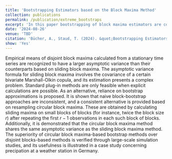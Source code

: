```yaml
---
title: 'Bootstrapping Estimators based on the Block Maxima Method'
collection: publications
permalink: /publication/extreme_bootstraps
excerpt: 'In this paper bootstrapping of block maxima estimators are considered. Consistency results, limit theorems are provivded. Large scale High Performance Cluster-powered simulation studies are conducted. The application is demonstrated via a case study involving S&P-500 log-returns.'
date: '2024-08-26'
venue: 'TBD'
citation: 'Bücher, A., Staud, T. (2024). &quot;Bootstrapping Estimators based on the Block Maxima Method&quot; <i>TBD</i>'
show: 'Yes'
---
```


Empirical means of disjoint block maxima calculated from a stationary time series are recognized to have a larger asymptotic variance than their counterparts based on sliding block maxima. The asymptotic variance formula for sliding block maxima involves the covariance of a certain bivariate Marshall-Olkin copula, and its estimation presents a complex problem. Standard plug-in methods are only feasible when explicit calculations are possible. As an alternative, reliance on bootstrap approximations is proposed. It is shown that naive block-bootstrap approaches are inconsistent, and a consistent alternative is provided based on resampling circular block maxima. These are obtained by calculating sliding maxima on small blocks of blocks (for instance, twice the block size $r$) after repeating the first $r - 1$ observations in each such block of blocks. Additionally, it is demonstrated that the circular block maxima method shares the same asymptotic variance as the sliding block maxima method. The superiority of circular block maxima-based bootstrap methods over disjoint blocks-based methods is verified through large-scale simulation studies, and its usefulness is illustrated in a case study concerning precipation at a weather station in Germany.


<!-- [PROJECT euclid entry](https://projecteuclid.org/journals/electronic-journal-of-statistics/volume-18/issue-2/Limit-theorems-for-non-degenerate-U-statistics-//of-block-maxima/10.1214/24-EJS2269.full), 
 #[arXiv entry](https://arxiv.org/abs/2308.13761) -->
